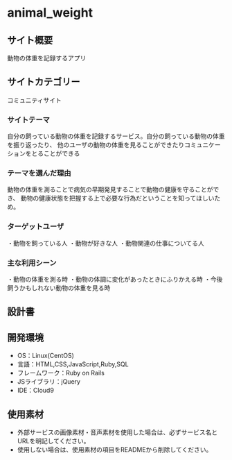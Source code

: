 # animal_weight

## サイト概要
動物の体重を記録するアプリ

## サイトカテゴリー
コミュニティサイト

### サイトテーマ
自分の飼っている動物の体重を記録するサービス。自分の飼っている動物の体重を振り返ったり、
他のユーザの動物の体重を見ることができたりコミュニケーションをとることができる

### テーマを選んだ理由
動物の体重を測ることで病気の早期発見することで動物の健康を守ることができ、
動物の健康状態を把握する上で必要な行為だということを知ってほしいため。

### ターゲットユーザ
・動物を飼っている人
・動物が好きな人
・動物関連の仕事についてる人
### 主な利用シーン
・動物の体重を測る時
・動物の体調に変化があったときにふりかえる時
・今後飼うかもしれない動物の体重を見る時
## 設計書


## 開発環境
- OS：Linux(CentOS)
- 言語：HTML,CSS,JavaScript,Ruby,SQL
- フレームワーク：Ruby on Rails
- JSライブラリ：jQuery
- IDE：Cloud9

## 使用素材
- 外部サービスの画像素材・音声素材を使用した場合は、必ずサービス名とURLを明記してください。
- 使用しない場合は、使用素材の項目をREADMEから削除してください。
